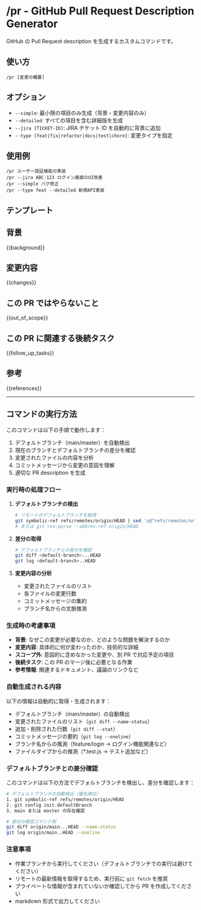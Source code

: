 # /pr - GitHub Pull Request Description Generator

GitHub の Pull Request description を生成するカスタムコマンドです。

## 使い方

```
/pr [変更の概要]
```

## オプション

- `--simple`: 最小限の項目のみ生成（背景・変更内容のみ）
- `--detailed`: すべての項目を含む詳細版を生成
- `--jira [TICKET-ID]`: JIRA チケット ID を自動的に背景に追加
- `--type [feat|fix|refactor|docs|test|chore]`: 変更タイプを指定

## 使用例

```
/pr ユーザー認証機能の実装
/pr --jira ABC-123 ログイン画面のUI改善
/pr --simple バグ修正
/pr --type feat --detailed 新規API実装
```

## テンプレート

<!-- GitHub Copilot コードレビューへの指示: このプルリクエストをレビューしてコメントする際には日本語でお願いします。 -->

## 背景

<!-- 変更の目的 or/and JIRAのリンク -->

{{background}}

## 変更内容

<!-- 今回のPRで何がかわるのか -->

{{changes}}

## この PR ではやらないこと

<!-- 別途対応のものや意図的にこのPRでやっていないことがあれば記載しておく -->

{{out_of_scope}}

## この PR に関連する後続タスク

<!-- このPRの後に予定しているタスクで明示した方がよいことがあれば記載しておく -->

{{follow_up_tasks}}

## 参考

<!-- その他参考になるようなリンク(仕様書，Slackのやりとり) -->

{{references}}

---

## コマンドの実行方法

このコマンドは以下の手順で動作します：

1. デフォルトブランチ（main/master）を自動検出
2. 現在のブランチとデフォルトブランチの差分を確認
3. 変更されたファイルの内容を分析
4. コミットメッセージから変更の意図を理解
5. 適切な PR description を生成

### 実行時の処理フロー

1. **デフォルトブランチの検出**

   ```bash
   # リモートのデフォルトブランチを取得
   git symbolic-ref refs/remotes/origin/HEAD | sed 's@^refs/remotes/origin/@@'
   # または git rev-parse --abbrev-ref origin/HEAD
   ```

2. **差分の取得**

   ```bash
   # デフォルトブランチとの差分を確認
   git diff <default-branch>...HEAD
   git log <default-branch>..HEAD
   ```

3. **変更内容の分析**
   - 変更されたファイルのリスト
   - 各ファイルの変更行数
   - コミットメッセージの集約
   - ブランチ名からの文脈推測

### 生成時の考慮事項

- **背景**: なぜこの変更が必要なのか、どのような問題を解決するのか
- **変更内容**: 具体的に何が変わったのか、技術的な詳細
- **スコープ外**: 意図的に含めなかった変更や、別 PR で対応予定の項目
- **後続タスク**: この PR のマージ後に必要となる作業
- **参考情報**: 関連するドキュメント、議論のリンクなど

### 自動生成される内容

以下の情報は自動的に取得・生成されます：

- デフォルトブランチ（main/master）の自動検出
- 変更されたファイルのリスト（`git diff --name-status`）
- 追加・削除された行数（`git diff --stat`）
- コミットメッセージの要約（`git log --oneline`）
- ブランチ名からの推測（feature/login → ログイン機能関連など）
- ファイルタイプからの推測（\*.test.js → テスト追加など）

### デフォルトブランチとの差分確認

このコマンドは以下の方法でデフォルトブランチを検出し、差分を確認します：

```bash
# デフォルトブランチの自動検出（優先順位）
1. git symbolic-ref refs/remotes/origin/HEAD
2. git config init.defaultBranch
3. main または master の存在確認

# 差分の確認コマンド例
git diff origin/main...HEAD --name-status
git log origin/main..HEAD --oneline
```

### 注意事項

- 作業ブランチから実行してください（デフォルトブランチでの実行は避けてください）
- リモートの最新情報を取得するため、実行前に `git fetch` を推奨
- プライベートな情報が含まれていないか確認してから PR を作成してください
- markdown 形式で出力してください

